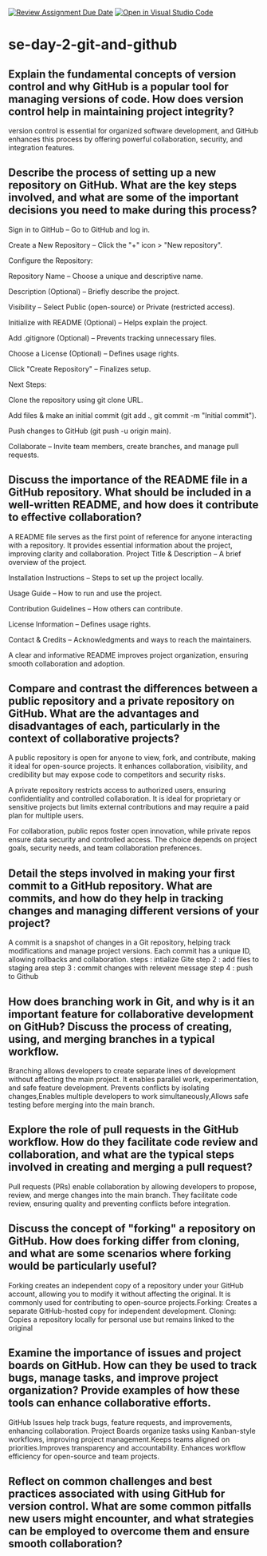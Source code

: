 [![Review Assignment Due Date](https://classroom.github.com/assets/deadline-readme-button-22041afd0340ce965d47ae6ef1cefeee28c7c493a6346c4f15d667ab976d596c.svg)](https://classroom.github.com/a/8wgCKhpZ)
[![Open in Visual Studio Code](https://classroom.github.com/assets/open-in-vscode-2e0aaae1b6195c2367325f4f02e2d04e9abb55f0b24a779b69b11b9e10269abc.svg)](https://classroom.github.com/online_ide?assignment_repo_id=18483679&assignment_repo_type=AssignmentRepo)
# se-day-2-git-and-github
## Explain the fundamental concepts of version control and why GitHub is a popular tool for managing versions of code. How does version control help in maintaining project integrity?
version control is essential for organized software development, and GitHub enhances this process by offering powerful collaboration, security, and integration features.
## Describe the process of setting up a new repository on GitHub. What are the key steps involved, and what are some of the important decisions you need to make during this process?
Sign in to GitHub – Go to GitHub and log in.

Create a New Repository – Click the "+" icon > "New repository".

Configure the Repository:

Repository Name – Choose a unique and descriptive name.

Description (Optional) – Briefly describe the project.

Visibility – Select Public (open-source) or Private (restricted access).

Initialize with README (Optional) – Helps explain the project.

Add .gitignore (Optional) – Prevents tracking unnecessary files.

Choose a License (Optional) – Defines usage rights.

Click "Create Repository" – Finalizes setup.

Next Steps:

Clone the repository using git clone URL.

Add files & make an initial commit (git add ., git commit -m "Initial commit").

Push changes to GitHub (git push -u origin main).

Collaborate – Invite team members, create branches, and manage pull requests.
## Discuss the importance of the README file in a GitHub repository. What should be included in a well-written README, and how does it contribute to effective collaboration?
A README file serves as the first point of reference for anyone interacting with a repository. It provides essential information about the project, improving clarity and collaboration.
Project Title & Description – A brief overview of the project.

Installation Instructions – Steps to set up the project locally.

Usage Guide – How to run and use the project.

Contribution Guidelines – How others can contribute.

License Information – Defines usage rights.

Contact & Credits – Acknowledgments and ways to reach the maintainers.

A clear and informative README improves project organization, ensuring smooth collaboration and adoption. 

## Compare and contrast the differences between a public repository and a private repository on GitHub. What are the advantages and disadvantages of each, particularly in the context of collaborative projects?
A public repository is open for anyone to view, fork, and contribute, making it ideal for open-source projects. It enhances collaboration, visibility, and credibility but may expose code to competitors and security risks.

A private repository restricts access to authorized users, ensuring confidentiality and controlled collaboration. It is ideal for proprietary or sensitive projects but limits external contributions and may require a paid plan for multiple users.

For collaboration, public repos foster open innovation, while private repos ensure data security and controlled access. The choice depends on project goals, security needs, and team collaboration preferences.

## Detail the steps involved in making your first commit to a GitHub repository. What are commits, and how do they help in tracking changes and managing different versions of your project?
A commit is a snapshot of changes in a Git repository, helping track modifications and manage project versions. Each commit has a unique ID, allowing rollbacks and collaboration.
steps : intialize Gite
step 2 : add files to staging area
step 3 : commit changes with relevent message
step 4 : push to Github

## How does branching work in Git, and why is it an important feature for collaborative development on GitHub? Discuss the process of creating, using, and merging branches in a typical workflow.
Branching allows developers to create separate lines of development without affecting the main project. It enables parallel work, experimentation, and safe feature development.
Prevents conflicts by isolating changes,Enables multiple developers to work simultaneously,Allows safe testing before merging into the main branch.

## Explore the role of pull requests in the GitHub workflow. How do they facilitate code review and collaboration, and what are the typical steps involved in creating and merging a pull request?
Pull requests (PRs) enable collaboration by allowing developers to propose, review, and merge changes into the main branch. They facilitate code review, ensuring quality and preventing conflicts before integration.
## Discuss the concept of "forking" a repository on GitHub. How does forking differ from cloning, and what are some scenarios where forking would be particularly useful?
Forking creates an independent copy of a repository under your GitHub account, allowing you to modify it without affecting the original. It is commonly used for contributing to open-source projects.Forking: Creates a separate GitHub-hosted copy for independent development. Cloning: Copies a repository locally for personal use but remains linked to the original

## Examine the importance of issues and project boards on GitHub. How can they be used to track bugs, manage tasks, and improve project organization? Provide examples of how these tools can enhance collaborative efforts.
GitHub Issues help track bugs, feature requests, and improvements, enhancing collaboration. Project Boards organize tasks using Kanban-style workflows, improving project management.Keeps teams aligned on priorities.Improves transparency and accountability. Enhances workflow efficiency for open-source and team projects.

## Reflect on common challenges and best practices associated with using GitHub for version control. What are some common pitfalls new users might encounter, and what strategies can be employed to overcome them and ensure smooth collaboration?
